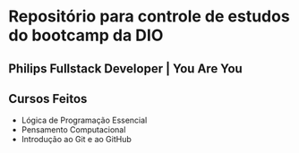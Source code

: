 # Repositório para controle de estudos do bootcamp da DIO

## Philips Fullstack Developer | You Are You

## Cursos Feitos
 - Lógica de Programação Essencial
 - Pensamento Computacional
 - Introdução ao Git e ao GitHub
